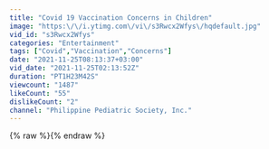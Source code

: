 ```yaml
---
title: "Covid 19 Vaccination Concerns in Children"
image: "https:\/\/i.ytimg.com\/vi\/s3Rwcx2Wfys\/hqdefault.jpg"
vid_id: "s3Rwcx2Wfys"
categories: "Entertainment"
tags: ["Covid","Vaccination","Concerns"]
date: "2021-11-25T08:13:37+03:00"
vid_date: "2021-11-25T02:13:52Z"
duration: "PT1H23M42S"
viewcount: "1487"
likeCount: "55"
dislikeCount: "2"
channel: "Philippine Pediatric Society, Inc."
---
```

{% raw %}{% endraw %}
